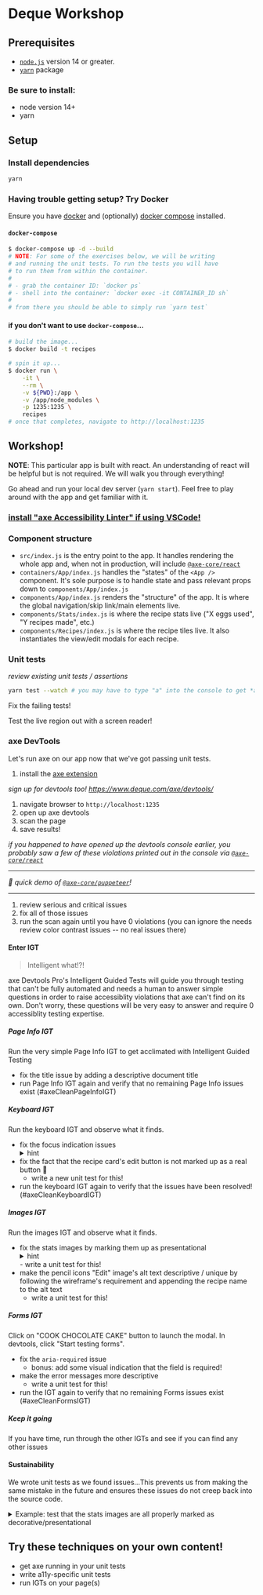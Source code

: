 # Deque Workshop

## Prerequisites

- [`node.js`](https://nodejs.org/en/) version 14 or greater.
- [`yarn`](https://yarnpkg.com/) package

### Be sure to install:

- node version 14+
- yarn

## Setup

### Install dependencies

```sh
yarn
```

### Having trouble getting setup? Try Docker

Ensure you have [docker](https://docs.docker.com/get-docker/) and (optionally) [docker compose](https://docs.docker.com/compose/install/) installed.

#### `docker-compose`

```sh
$ docker-compose up -d --build
# NOTE: For some of the exercises below, we will be writing
# and running the unit tests. To run the tests you will have
# to run them from within the container.
#
# - grab the container ID: `docker ps`
# - shell into the container: `docker exec -it CONTAINER_ID sh`
#
# from there you should be able to simply run `yarn test`
```

#### if you don't want to use `docker-compose`...

```sh
# build the image...
$ docker build -t recipes

# spin it up...
$ docker run \
    -it \
    --rm \
    -v ${PWD}:/app \
    -v /app/node_modules \
    -p 1235:1235 \
    recipes
# once that completes, navigate to http://localhost:1235
```

## Workshop!

**NOTE**: This particular app is built with react. An understanding of react will be helpful but is not required. We will walk you through everything!

Go ahead and run your local dev server (`yarn start`). Feel free to play around with the app and get familiar with it.

### [install "axe Accessibility Linter" if using VSCode!](https://marketplace.visualstudio.com/items?itemName=deque-systems.vscode-axe-linter)

### Component structure

- `src/index.js` is the entry point to the app. It handles rendering the whole app and, when not in production, will include [`@axe-core/react`](https://www.npmjs.com/package/@axe-core/react)
- `containers/App/index.js` handles the "states" of the `<App />` component. It's sole purpose is to handle state and pass relevant props down to `components/App/index.js`
- `components/App/index.js` renders the "structure" of the app. It is where the global navigation/skip link/main elements live.
- `components/Stats/index.js` is where the recipe stats live ("X eggs used", "Y recipes made", etc.)
- `components/Recipes/index.js` is where the recipe tiles live. It also instantiates the view/edit modals for each recipe.

### Unit tests

_review existing unit tests / assertions_

```sh
yarn test --watch # you may have to type "a" into the console to get *all* tests to run!
```

Fix the failing tests!

Test the live region out with a screen reader!

### axe DevTools

Let's run axe on our app now that we've got passing unit tests.

1. install the [axe extension](https://chrome.google.com/webstore/detail/axe-devtools-web-accessib/lhdoppojpmngadmnindnejefpokejbdd?hl=en-US)

_sign up for devtools too! https://www.deque.com/axe/devtools/_

1. navigate browser to `http://localhost:1235`
1. open up axe devtools
1. scan the page
1. save results!

_if you happened to have opened up the devtools console earlier, you probably saw a few of these violations printed out in the console via [`@axe-core/react`](https://www.npmjs.com/package/@axe-core/react)_

---

_:robot: quick demo of [`@axe-core/puppeteer`](https://github.com/dequelabs/axe-core-npm/blob/develop/packages/puppeteer/README.md)!_

---

1. review serious and critical issues
1. fix all of those issues
1. run the scan again until you have 0 violations (you can ignore the needs review color contrast issues -- no real issues there)

#### Enter IGT

> Intelligent what!?!

axe Devtools Pro's Intelligent Guided Tests will guide you through testing that can't be fully automated and needs a human to answer simple questions in order to raise accessiblity violations that axe can't find on its own. Don't worry, these questions will be very easy to answer and require 0 accessiblity testing expertise.

##### Page Info IGT

Run the very simple Page Info IGT to get acclimated with Intelligent Guided Testing

- fix the title issue by adding a descriptive document title
- run Page Info IGT again and verify that no remaining Page Info issues exist (#axeCleanPageInfoIGT)

##### Keyboard IGT

Run the keyboard IGT and observe what it finds.

- fix the focus indication issues
    <details><summary>hint</summary> see `components/Recipes/index.css` (`.Recipes__card-edit:focus` style declaration)</details>
- fix the fact that the recipe card's edit button is not marked up as a real button :facepalm:
  - write a new unit test for this!
- run the keyboard IGT again to verify that the issues have been resolved! (#axeCleanKeyboardIGT)

##### Images IGT

Run the images IGT and observe what it finds.

- fix the stats images by marking them up as presentational
    <details><summary>hint</summary> adding `alt=""` is sufficient (but you _can_ go above and beyond and also set `role=presentation`)</details>
    - write a unit test for this!
- make the pencil icons "Edit" image's alt text descriptive / unique by following the wireframe's requirement and appending the recipe name to the alt text
  - write a unit test for this!

##### Forms IGT

Click on "COOK CHOCOLATE CAKE" button to launch the modal. In devtools, click "Start testing forms".

- fix the `aria-required` issue
  - bonus: add some visual indication that the field is required!
- make the error messages more descriptive
  - write a unit test for this!
- run the IGT again to verify that no remaining Forms issues exist (#axeCleanFormsIGT)

##### Keep it going

If you have time, run through the other IGTs and see if you can find any other issues

#### Sustainability

We wrote unit tests as we found issues...This prevents us from making the same mistake in the future and ensures these issues do not creep back into the source code.

<details>
  <summary>Example: test that the stats images are all properly marked as decorative/presentational</summary>

```js
// components/Stats/index.test.js
test('marks each icon as decorative', () => {
  const stats = shallow(<Stats stats={statsStub} />);

  stats.find('.Stat__value img').forEach(icon => {
    expect(icon.is('[alt=""]')).toBeTruthy();
  });
});
```

</details>

## Try these techniques on your own content!

- get axe running in your unit tests
- write a11y-specific unit tests
- run IGTs on your page(s)
